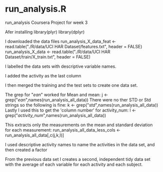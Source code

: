 # run_analysis.R
run_analysis Coursera Project for week 3

Afer installing
library(plyr)
library(dplyr)

I downloaded the data files
run_analysis_X_data_feat <- read.table("./R/data/UCI HAR Dataset/features.txt", header = FALSE)
run_analysis_X_data <- read.table("./R/data/UCI HAR Dataset/train/X_train.txt", header = FALSE)

I labelled the data sets with descriptive variable names. 

I added the activity as the last column

I then merged the training and the test sets to create one data set.

The grep for "*ean*" worked for Mean and mean:
j <- grep("*ean*",names(run_analysis_all_data))
There were no ther STD or Std strings so the following is fine:
k <- grep("*std*",names(run_analysis_all_data))
Lastly I used this to get the 'column number' for activity_num:
l <- grep("*activity_num*",names(run_analysis_all_data))

This extracts only the measurements on the mean and standard deviation for each measurement:
run_analysis_all_data_less_cols <- run_analysis_all_data[,c(j,k,l)]

I used descriptive activity names to name the activities in the data set, and then created a factor

From the previous data set I creates a second, independent tidy data set with the average of each variable for each activity and each subject.
